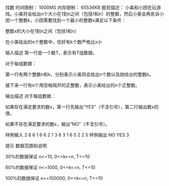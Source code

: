 找数
时间限制： 1000MS
内存限制： 65536KB
题目描述：
小美和小团在玩游戏。小美将会给出n个大小在1到n之间（包括1和n）的整数，然后小美会再告诉小团一个整数k，小团需要找到一个最小的整数x满足以下条件：

整数x的大小在1到n之间（包括1和n）

在小美给出的n个整数中，恰好有k个数严格比x小



输入描述
第一行是一个数T，表示有T组数据。

对于每组数据：

第一行有两个整数n和k，分别表示小美将会给出n个数以及她给出的整数k。

接下来一行有n个用空格隔开的正整数，表示小美给出的n个正整数。

输出描述
对于每组数据：

如果存在满足要求的数x，第一行先输出“YES”（不含引号），第二行输出数x的值。

如果不存在满足要求的数x，输出“NO”（不含引号）。


样例输入
2
6 6
1 6 6 2 1 3
6 3
1 6 5 2 2 5
样例输出
NO
YES
3

提示
        数据范围和说明

30%的数据保证 n<=10, 0<=k<=n, T<=10

60%的数据保证 n<=1000, 0<=k<=n, T<=10

100%的数据保证 n<=100000, 0<=k<=n, T<=10

